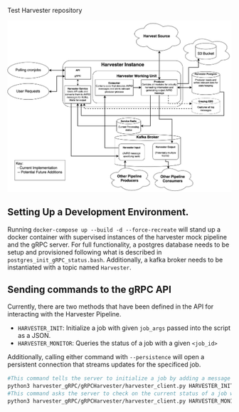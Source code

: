 Test Harvester repository

![Harvester Pipeline Flowchart](README_assets/Harvester_implementation.png?raw=true "Harvester Pipeline Flowchart")

## Setting Up a Development Environment.
Running `docker-compose up --build -d --force-recreate` will stand up a docker container with supervised instances of the harvester mock pipeline and the gRPC server. For full functionality, a postgres database needs to be setup and provisioned following what is described in `postgres_init_gRPC_status.bash`. Additionally, a kafka broker needs to be instantiated with a topic named `Harvester`.

## Sending commands to the gRPC API

Currently, there are two methods that have been defined in the API for interacting with the Harvester Pipeline. 
- `HARVESTER_INIT`: Initialize a job with given `job_args` passed into the script as a JSON.
- `HARVESTER_MONITOR`: Queries the status of a job with a given `<job_id>`

Additionally, calling either command with `--persistence` will open a persistent connection that streams updates for the specificed job.

```bash
#This command tells the server to initialize a job by adding a message to the Harvester Topic
python3 harvester_gRPC/gRPCHarvester/harvester_client.py HARVESTER_INIT --task "ARXIV" --task_args '{"harvest_type": "metadata", "daterange": "YYYY-MM-DD"}'
#This command asks the server to check on the current status of a job with <job_id>
python3 harvester_gRPC/gRPCHarvester/harvester_client.py HARVESTER_MONITOR --job_id '<job_id>'
```